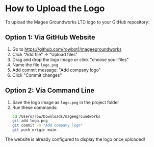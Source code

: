# How to Upload the Logo

To upload the Magee Groundworks LTD logo to your GitHub repository:

## Option 1: Via GitHub Website
1. Go to https://github.com/rowbot1/mageegroundworks
2. Click "Add file" → "Upload files"
3. Drag and drop the logo image or click "choose your files"
4. Name the file `logo.png`
5. Add commit message: "Add company logo"
6. Click "Commit changes"

## Option 2: Via Command Line
1. Save the logo image as `logo.png` in the project folder
2. Run these commands:
   ```bash
   cd /Users/row/Downloads/mageegroundworks
   git add logo.png
   git commit -m "Add company logo"
   git push origin main
   ```

The website is already configured to display the logo once uploaded!